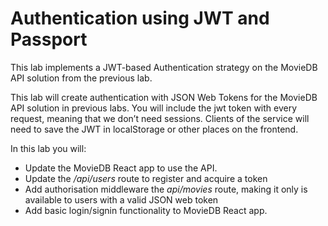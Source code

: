 # Authentication using JWT and Passport

This lab implements a JWT-based Authentication strategy on the MovieDB API solution from the previous lab.

This lab will create authentication with JSON Web Tokens for the MovieDB API solution in previous labs. You will include the jwt token with every request, meaning that we don’t need sessions. Clients of the service will need to save the JWT in localStorage or other places on the frontend.

In this lab you will:

+ Update the MovieDB React app to use the API.
+ Update the */api/users* route to register and acquire a token
+ Add authorisation middleware the *api/movies* route, making it only is available to users with a valid JSON web token
+ Add basic login/signin functionality to MovieDB React app.

